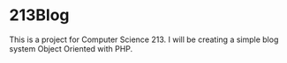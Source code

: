 # 213Blog
This is a project for Computer Science 213. I will be creating a simple blog system Object Oriented with PHP.
